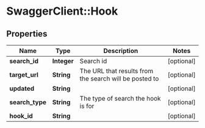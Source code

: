 # SwaggerClient::Hook

## Properties
Name | Type | Description | Notes
------------ | ------------- | ------------- | -------------
**search_id** | **Integer** | Search id | [optional] 
**target_url** | **String** | The URL that results from the search will be posted to | [optional] 
**updated** | **String** |  | [optional] 
**search_type** | **String** | The type of search the hook is for | [optional] 
**hook_id** | **String** |  | [optional] 


